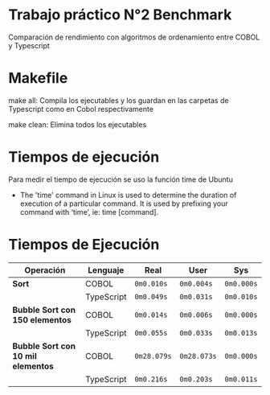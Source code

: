 # Trabajo práctico N°2 Benchmark
Comparación de rendimiento con algoritmos de ordenamiento entre COBOL y Typescript

# Makefile
make all: Compila los ejecutables y los guardan en las carpetas de Typescript como en Cobol respectivamente

make clean: Elimina todos los ejecutables

# Tiempos de ejecución
Para medir el tiempo de ejecución se uso la función time de Ubuntu

* The 'time' command in Linux is used to determine the duration of execution of a particular command. It is used by prefixing your command with ‘time’, ie: time [command].

# Tiempos de Ejecución

| **Operación**                     | **Lenguaje**   | **Real**        | **User**        | **Sys**         |
|-----------------------------------|----------------|-----------------|-----------------|-----------------|
| **Sort**                          | COBOL          | `0m0.010s`       | `0m0.004s`       | `0m0.000s`       |
|                                   | TypeScript     | `0m0.049s`       | `0m0.031s`       | `0m0.010s`       |
| **Bubble Sort con 150 elementos** | COBOL          | `0m0.014s`       | `0m0.006s`       | `0m0.000s`       |
|                                   | TypeScript     | `0m0.055s`       | `0m0.033s`       | `0m0.013s`       |
| **Bubble Sort con 10 mil elementos** | COBOL       | `0m28.079s`      | `0m28.073s`      | `0m0.000s`       |
|                                   | TypeScript     | `0m0.216s`       | `0m0.203s`       | `0m0.011s`       |


